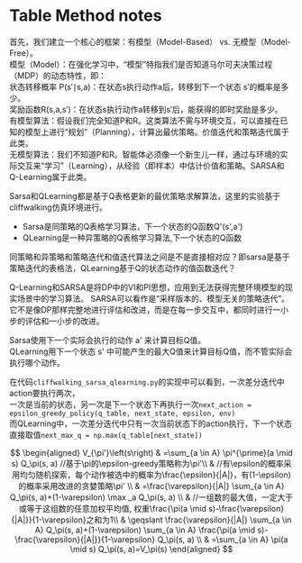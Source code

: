 # Table Method notes

首先，我们建立一个核心的框架：有模型（Model-Based） vs. 无模型（Model-Free）。  
模型（Model）：在强化学习中，“模型”特指我们是否知道马尔可夫决策过程（MDP）的动态特性，即：  
状态转移概率 P(s′∣s,a)：在状态s执行动作a后，转移到下一个状态 s′的概率是多少。  
奖励函数R(s,a,s′)：在状态s执行动作a转移到s′后，能获得的即时奖励是多少。  
有模型算法：假设我们完全知道P和R。这类算法不需与环境交互，可以直接在已知的模型上进行“规划”（Planning），计算出最优策略。价值迭代和策略迭代属于此类。  
无模型算法：我们不知道P和R。智能体必须像一个新生儿一样，通过与环境的实际交互来“学习”（Learning），从经验（即样本）中估计价值和策略。SARSA和Q-Learning属于此类。  

Sarsa和QLearning都是基于Q表格更新的最优策略求解算法，这里的实验基于cliffwalking仿真环境进行。  
- Sarsa是同策略的Q表格学习算法，下一个状态的Q函数Q'(s',a')
- QLearning是一种异策略的Q表格学习算法,下一个状态的Q函数

同策略和异策略和策略迭代和值迭代算法之间是不是直接相对应？即sarsa是基于策略迭代的表格法，QLearning基于Q的状态动作的值函数迭代？

Q-Learning和SARSA是将DP中的VI和PI思想，应用到无法获得完整环境模型的现实场景中的学习算法。
SARSA可以看作是“采样版本的、模型无关的策略迭代”。 它不是像DP那样完整地进行评估和改进，而是在每一步交互中，都同时进行一小步的评估和一小步的改进。

Sarsa使用下一个实际会执行的动作 a' 来计算目标Q值。  
QLearning用下一个状态 s' 中可能产生的最大Q值来计算目标Q值，而不管实际会执行哪个动作。  

在代码`cliffwalking_sarsa_qlearning.py`的实现中可以看到，一次差分迭代中action要执行两次，  
一次是当前的状态，另一次是下一个状态下再执行一次`next_action = epsilon_greedy_policy(q_table, next_state, epsilon, env)`  
而QLearning中，一次差分迭代中只有一次当前状态下的action执行，下一个状态直接取值`next_max_q = np.max(q_table[next_state])`  

$$
\begin{aligned}
V_{\pi'}\left(s\right) & =\sum_{a \in A} \pi^{\prime}(a \mid s) Q_\pi(s, a) //基于\pi的\epsilon-greedy策略称为\pi'\\
& //有\epsilon的概率采用均匀随机探索，每个动作被选中的概率为\frac{\epsilon}{|A|}，有(1-\epsilon)的概率采用改进的贪婪策略\pi' \\
& =\frac{\varepsilon}{|A|} \sum_{a \in A} Q_\pi(s, a)+(1-\varepsilon) \max _a Q_\pi(s, a)  \\
& //一组数的最大值，一定大于或等于这组数的任意加权平均值, 权重\frac{\pi(a \mid s)-\frac{\varepsilon}{|A|}}{1-\varepsilon}之和为1\\
& \geqslant \frac{\varepsilon}{|A|} \sum_{a \in A} Q_\pi(s, a)+(1-\varepsilon) \sum_{a \in A} \frac{\pi(a \mid s)-\frac{\varepsilon}{|A|}}{1-\varepsilon} Q_\pi(s, a) \\
& =\sum_{a \in A} \pi(a \mid s) Q_\pi(s, a)=V_\pi(s)
\end{aligned}
$$